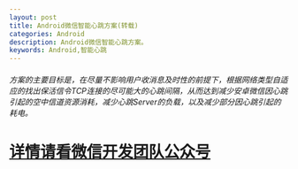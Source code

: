```yaml
---
layout: post
title: Android微信智能心跳方案(转载)
categories: Android
description: Android微信智能心跳方案。
keywords: Android,智能心跳
---
```


###### 方案的主要目标是，在尽量不影响用户收消息及时性的前提下，根据网络类型自适应的找出保活信令TCP连接的尽可能大的心跳间隔，从而达到减少安卓微信因心跳引起的空中信道资源消耗，减少心跳Server的负载，以及减少部分因心跳引起的耗电。

# [详情请看微信开发团队公众号](https://mp.weixin.qq.com/s?__biz=MzAwNDY1ODY2OQ==&mid=207243549&idx=1&sn=4ebe4beb8123f1b5ab58810ac8bc5994&scene=1&key=dffc561732c22651a7a551503a3e34117fa2cfa4d0eabcfb2a8974dbc8bb9e038324ec7286885b7e855b9272585eee44&ascene=0&uin=MjMyNzA5NjUwMA%3D%3D&devicetype=iMac+MacBookPro11%2C1+OSX+OSX+10.10.5+build(14F27)&version=11020113&pass_ticket=ka0fho%2BQmBJa%2FIrVUZ%2B%2F5D9jGw1RgvUIpCZINFEgomTDYSrSKYrIIGZRgS%2BwFBFP)
